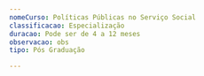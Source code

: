 ```yaml
---
nomeCurso: Políticas Públicas no Serviço Social
classificacao: Especialização
duracao: Pode ser de 4 a 12 meses
observacao: obs
tipo: Pós Graduação

---
```


